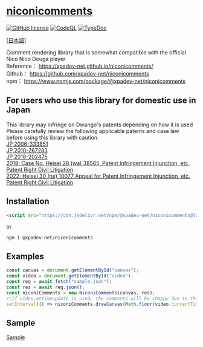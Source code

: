 # [niconicomments](https://xpadev.net/niconicomments/)
[![GitHub license](https://img.shields.io/badge/license-MIT-blue.svg)](https://github.com/xpadev-net/niconicomments/blob/master/LICENSE)
[![CodeQL](https://github.com/xpadev-net/niconicomments/actions/workflows/codeql-analysis.yml/badge.svg?branch=master)](https://github.com/xpadev-net/niconicomments/actions/workflows/codeql-analysis.yml)
[![TypeDoc](https://github.com/xpadev-net/niconicomments/actions/workflows/typedoc.yml/badge.svg?branch=master)](https://github.com/xpadev-net/niconicomments/actions/workflows/typedoc.yml)

[[日本語](https://github.com/xpadev-net/niconicomments/blob/develop/README.md)]

Comment rendering library that is somewhat compatible with the official Nico Nico Douga player  
Reference： https://xpadev-net.github.io/niconicomments/  
Github： https://github.com/xpadev-net/niconicomments  
npm： https://www.npmjs.com/package/@xpadev-net/niconicomments

## For users who use this library for domestic use in Japan
This library may infringe on Dwango's patents depending on how it is used  
Please carefully review the following applicable patents and case law before using this library with caution.  
[JP,2006-333851](https://www.j-platpat.inpit.go.jp/c1800/PU/JP-2006-333851/7294651F33633E1EBF3DEC66FAE0ECAD878D19E1829C378FC81D26BBD0A4263B/10/en)  
[JP,2010-267283](https://www.j-platpat.inpit.go.jp/c1800/PU/JP-4734471/9085C128B7ED7D57F6C2F09D9BE4FCB496E638331DB9EC7ADE1E3A44999A3878/15/en)  
[JP,2018-202475](https://www.j-platpat.inpit.go.jp/c1800/PU/JP-6526304/D8AF77CFB92D96C785FEECBD690C53E2F9023F1739E7A5BBDAB588E2ECAC5316/15/en)  
[2018: Case No. Heisei 28 (wa) 38565, Patent Infringement Injunction, etc. Patent Right Civil Litigation](https://www.courts.go.jp/app/files/hanrei_jp/073/088073_hanrei.pdf)  
[2022: Heisei 30 (ne) 10077 Appeal for Patent Infringement Injunction, etc. Patent Right Civil Litigation](https://www.courts.go.jp/app/files/hanrei_jp/418/091418_hanrei.pdf)  

## Installation
```html
<script src="https://cdn.jsdelivr.net/npm/@xpadev-net/niconicomments@latest/dist/bundle.min.js"></script>
```
or
```
npm i @xpadev-net/niconicomments
```

## Examples
```javascript
const canvas = document.getElementById("canvas");
const video = document.getElementById("video");
const req = await fetch("sample.json");
const res = await req.json();
const niconiComments = new NiconiComments(canvas, res);
//If video.ontimeupdate is used, the comments will be choppy due to the small number of calls.
setInterval(() => niconiComments.drawCanvas(Math.floor(video.currentTime * 100)), 10);
```

## Sample
[Sample](https://xpadev-net.github.io/niconicomments/sample/)  
